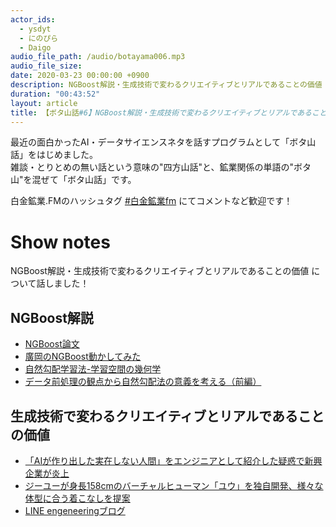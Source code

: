 ```yaml
---
actor_ids:
  - ysdyt
  - にのぴら
  - Daigo
audio_file_path: /audio/botayama006.mp3
audio_file_size:
date: 2020-03-23 00:00:00 +0900
description: NGBoost解説・生成技術で変わるクリエイティブとリアルであることの価値
duration: "00:43:52"
layout: article
title: 【ボタ山話#6】NGBoost解説・生成技術で変わるクリエイティブとリアルであることの価値
---
```

最近の面白かったAI・データサイエンスネタを話すプログラムとして「ボタ山話」をはじめました。  
雑談・とりとめの無い話という意味の"四方山話"と、鉱業関係の単語の"ボタ山"を混ぜて「ボタ山話」です。

白金鉱業.FMのハッシュタグ [#白金鉱業fm](https://twitter.com/search?q=%23%E7%99%BD%E9%87%91%E9%89%B1%E6%A5%ADfm&src=typed_query) にてコメントなど歓迎です！

# Show notes

NGBoost解説・生成技術で変わるクリエイティブとリアルであることの価値 について話しました！

## NGBoost解説
- [NGBoost論文](https://stanfordmlgroup.github.io/projects/ngboost/)
- [廣岡のNGBoost動かしてみた](https://github.com/daigo0927/blog/blob/master/ngboost_dist_pred/train_ngboost.ipynb)
- [自然勾配学習法-学習空間の幾何学](https://www.jstage.jst.go.jp/article/sicejl1962/40/10/40_10_735/_pdf)
- [データ前処理の観点から自然勾配法の意義を考える（前編）](https://qiita.com/hayashiyus/items/44e0ca11f7b9b467321c)

## 生成技術で変わるクリエイティブとリアルであることの価値
- [「AIが作り出した実在しない人間」をエンジニアとして紹介した疑惑で新興企業が炎上](https://gigazine.net/news/20200309-fake-engineer-chess-board/)
- [ジーユーが身長158cmのバーチャルヒューマン「ユウ」を独自開発、様々な体型に合う着こなしを提案](https://www.fashionsnap.com/article/2020-03-09/gu-you/)
- [LINE engeneeringブログ](https://engineering.linecorp.com/ja/blog/kdd-2019-report/) 